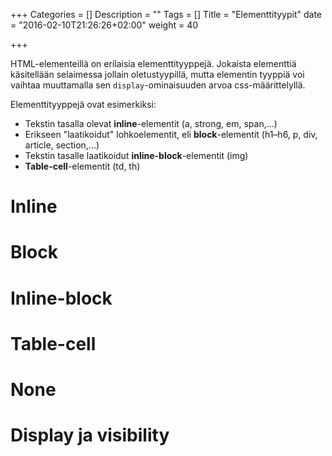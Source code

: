 +++
Categories = []
Description = ""
Tags = []
Title = "Elementtityypit"
date = "2016-02-10T21:26:26+02:00"
weight = 40

+++

HTML-elementeillä on erilaisia elementtityyppejä. Jokaista elementtiä käsitellään
selaimessa jollain oletustyypillä, mutta elementin tyyppiä voi vaihtaa muuttamalla
sen `display`-ominaisuuden arvoa css-määrittelyllä.

Elementtityyppejä ovat esimerkiksi:

* Tekstin tasalla olevat **inline**-elementit (a, strong, em, span,...)
* Erikseen "laatikoidut" lohkoelementit, eli **block**-elementit (h1–h6, p, div, article, section,...)
* Tekstin tasalle laatikoidut **inline-block**-elementit (img)
* **Table-cell**-elementit (td, th)

Inline
======


Block
=====


Inline-block
============


Table-cell
==========


None
====


Display ja visibility
==========